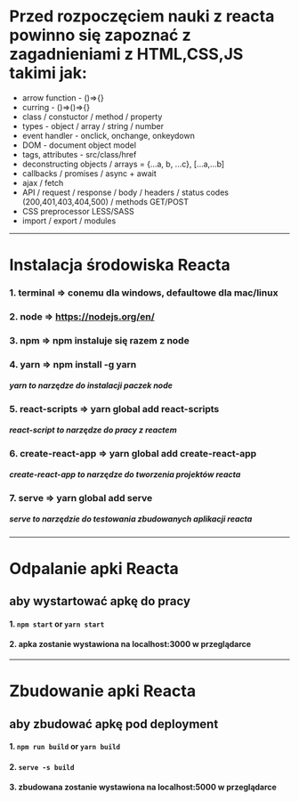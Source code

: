 # Przed rozpoczęciem nauki z reacta powinno się zapoznać z zagadnieniami z HTML,CSS,JS takimi jak:
- arrow function - ()=>{}
- curring - ()=>()=>{}
- class / constuctor / method / property
- types - object / array / string / number
- event handler - onclick, onchange, onkeydown
- DOM - document object model
- tags, attributes - src/class/href
- deconstructing objects / arrays = {...a, b, ...c}, [...a,...b]
- callbacks / promises / async + await
- ajax / fetch
- API / request / response / body / headers / status codes (200,401,403,404,500) / methods GET/POST
- CSS preprocessor LESS/SASS
- import / export / modules
---
# Instalacja środowiska Reacta

### 1. terminal => conemu dla windows, defaultowe dla mac/linux
### 2. node => https://nodejs.org/en/
### 3. npm => npm instaluje się razem z node
### 4. yarn => npm install -g yarn
##### yarn to narzędze do instalacji paczek node
### 5. react-scripts => yarn global add react-scripts
##### react-script to narzędze do pracy z reactem
### 6. create-react-app => yarn global add create-react-app
##### create-react-app to narzędze do tworzenia projektów reacta
### 7. serve => yarn global add serve
##### serve to narzędzie do testowania zbudowanych aplikacji reacta
---
# Odpalanie apki Reacta
## aby wystartować apkę do pracy
#### 1. `npm start` or `yarn start`
#### 2. apka zostanie wystawiona na localhost:3000 w przeglądarce
---
# Zbudowanie apki Reacta
## aby zbudować apkę pod deployment
#### 1. `npm run build` or `yarn build`
#### 2. `serve -s build`
#### 3. zbudowana zostanie wystawiona na localhost:5000 w przeglądarce
